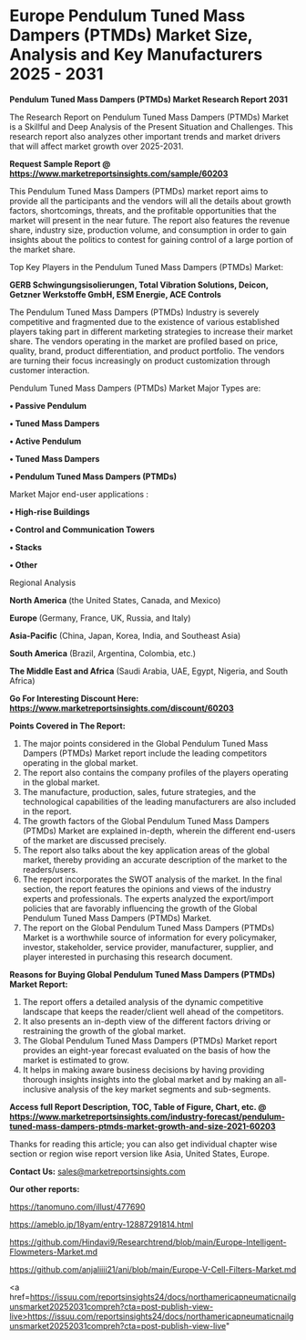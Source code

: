  # Europe Pendulum Tuned Mass Dampers (PTMDs) Market Size, Analysis and Key Manufacturers 2025 - 2031

<strong>Pendulum Tuned Mass Dampers (PTMDs) Market Research Report 2031</strong>

The Research Report on Pendulum Tuned Mass Dampers (PTMDs) Market is a Skillful and Deep Analysis of the Present Situation and Challenges. This research report also analyzes other important trends and market drivers that will affect market growth over 2025-2031.

<strong>Request Sample Report @ <a href=https://www.marketreportsinsights.com/sample/60203>https://www.marketreportsinsights.com/sample/60203</a></strong>

This Pendulum Tuned Mass Dampers (PTMDs) market report aims to provide all the participants and the vendors will all the details about growth factors, shortcomings, threats, and the profitable opportunities that the market will present in the near future. The report also features the revenue share, industry size, production volume, and consumption in order to gain insights about the politics to contest for gaining control of a large portion of the market share.

Top Key Players in the Pendulum Tuned Mass Dampers (PTMDs) Market:

<strong>GERB Schwingungsisolierungen, Total Vibration Solutions, Deicon, Getzner Werkstoffe GmbH, ESM Energie, ACE Controls</strong>

The Pendulum Tuned Mass Dampers (PTMDs) Industry is severely competitive and fragmented due to the existence of various established players taking part in different marketing strategies to increase their market share. The vendors operating in the market are profiled based on price, quality, brand, product differentiation, and product portfolio. The vendors are turning their focus increasingly on product customization through customer interaction.

Pendulum Tuned Mass Dampers (PTMDs) Market Major Types are:

<strong>• Passive Pendulum 

• Tuned Mass Dampers

• Active Pendulum 

• Tuned Mass Dampers

• Pendulum Tuned Mass Dampers (PTMDs)</strong>

Market Major end-user applications :

<strong>• High-rise Buildings

• Control and Communication Towers

• Stacks

• Other</strong>

Regional Analysis

</u><strong><b>North America</b></strong> (the United States, Canada, and Mexico)

<strong><b>Europe </b></strong>(Germany, France, UK, Russia, and Italy)

<strong><b>Asia-Pacific</b></strong> (China, Japan, Korea, India, and Southeast Asia)

<strong><b>South America</b></strong> (Brazil, Argentina, Colombia, etc.)

<strong><b>The Middle East and Africa</b></strong> (Saudi Arabia, UAE, Egypt, Nigeria, and South Africa)

<strong>Go For Interesting Discount Here: <a href=https://www.marketreportsinsights.com/discount/60203>https://www.marketreportsinsights.com/discount/60203</a></strong>

<strong>Points Covered in The Report:</strong>
<ol>
  <li>The major points considered in the Global Pendulum Tuned Mass Dampers (PTMDs) Market report include the leading competitors operating in the global market.</li>
  <li>The report also contains the company profiles of the players operating in the global market.</li>
  <li>The manufacture, production, sales, future strategies, and the technological capabilities of the leading manufacturers are also included in the report.</li>
  <li>The growth factors of the Global Pendulum Tuned Mass Dampers (PTMDs) Market are explained in-depth, wherein the different end-users of the market are discussed precisely.</li>
  <li>The report also talks about the key application areas of the global market, thereby providing an accurate description of the market to the readers/users.</li>
  <li>The report incorporates the SWOT analysis of the market. In the final section, the report features the opinions and views of the industry experts and professionals. The experts analyzed the export/import policies that are favorably influencing the growth of the Global Pendulum Tuned Mass Dampers (PTMDs) Market.</li>
  <li>The report on the Global Pendulum Tuned Mass Dampers (PTMDs) Market is a worthwhile source of information for every policymaker, investor, stakeholder, service provider, manufacturer, supplier, and player interested in purchasing this research document.</li>
</ol>
<strong>Reasons for Buying Global Pendulum Tuned Mass Dampers (PTMDs) Market Report:</strong>

<ol>
  <li>The report offers a detailed analysis of the dynamic competitive landscape that keeps the reader/client well ahead of the competitors.</li>
  <li>It also presents an in-depth view of the different factors driving or restraining the growth of the global market.</li>
  <li>The Global Pendulum Tuned Mass Dampers (PTMDs) Market report provides an eight-year forecast evaluated on the basis of how the market is estimated to grow.</li>
  <li>It helps in making aware business decisions by having providing thorough insights insights into the global market and by making an all-inclusive analysis of the key market segments and sub-segments.</li>
</ol>
<strong>Access full Report Description, TOC, Table of Figure, Chart, etc. @ <a href=https://www.marketreportsinsights.com/industry-forecast/pendulum-tuned-mass-dampers-ptmds-market-growth-and-size-2021-60203>https://www.marketreportsinsights.com/industry-forecast/pendulum-tuned-mass-dampers-ptmds-market-growth-and-size-2021-60203</a></strong>


Thanks for reading this article; you can also get individual chapter wise section or region wise report version like Asia, United States, Europe.

<strong>Contact Us:</strong>
sales@marketreportsinsights.com

<strong>Our other reports:</strong>

<a href=https://tanomuno.com/illust/477690>https://tanomuno.com/illust/477690</a>

<a href=https://ameblo.jp/18yam/entry-12887291814.html>https://ameblo.jp/18yam/entry-12887291814.html</a>

<a href=https://github.com/Hindavi9/Researchtrend/blob/main/Europe-Intelligent-Flowmeters-Market.md>https://github.com/Hindavi9/Researchtrend/blob/main/Europe-Intelligent-Flowmeters-Market.md</a>

<a href=https://github.com/anjaliiii21/ani/blob/main/Europe-V-Cell-Filters-Market.md>https://github.com/anjaliiii21/ani/blob/main/Europe-V-Cell-Filters-Market.md</a>

<a href=https://issuu.com/reportsinsights24/docs/northamericapneumaticnailgunsmarket20252031compreh?cta=post-publish-view-live>https://issuu.com/reportsinsights24/docs/northamericapneumaticnailgunsmarket20252031compreh?cta=post-publish-view-live</a>"
